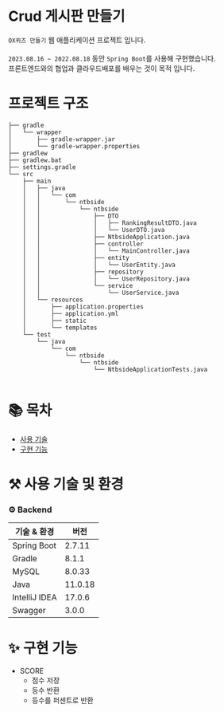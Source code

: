 # Crud 게시판 만들기

`OX퀴즈 만들기` 웹 애플리케이션 프로젝트 입니다. <br/><br/>
`2023.08.16 ~ 2022.08.18` 동안 `Spring Boot`를 사용해 구현했습니다.<br>
프론트엔드와의 협업과 클라우드배포를 배우는 것이 목적 입니다.<br>

# 프로젝트 구조

```
├── gradle
│   └── wrapper
│       ├── gradle-wrapper.jar
│       └── gradle-wrapper.properties
├── gradlew
├── gradlew.bat
├── settings.gradle
└── src
    ├── main
    │   ├── java
    │   │   └── com
    │   │       └── ntbside
    │   │           └── ntbside
    │   │               ├── DTO
    │   │               │   ├── RankingResultDTO.java
    │   │               │   └── UserDTO.java
    │   │               ├── NtbsideApplication.java
    │   │               ├── controller
    │   │               │   └── MainController.java
    │   │               ├── entity
    │   │               │   └── UserEntity.java
    │   │               ├── repository
    │   │               │   └── UserRepository.java
    │   │               └── service
    │   │                   └── UserService.java
    │   └── resources
    │       ├── application.properties
    │       ├── application.yml
    │       ├── static
    │       └── templates
    └── test
        └── java
            └── com
                └── ntbside
                    └── ntbside
                        └── NtbsideApplicationTests.java


```

# 📚 목차

- [사용 기술](#-사용-기술-및-환경)
- [구현 기능](#-구현-기능)

# ⚒️ 사용 기술 및 환경

### ⚙️ Backend

| 기술 & 환경   | 버전    |
| ------------- | ------- |
| Spring Boot   | 2.7.11  |
| Gradle        | 8.1.1   |
| MySQL         | 8.0.33  |
| Java          | 11.0.18 |
| IntelliJ IDEA | 17.0.6  |
| Swagger       | 3.0.0   |

# ✨ 구현 기능

- SCORE
  - 점수 저장
  - 등수 반환
  - 등수를 퍼센트로 반환
